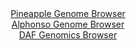 <div id="Pineapple_Genome_Browser" align="center">
  <a href="https://igv.org/app/?sessionURL=blob:zZJfa9swFMW_i6BlA8eW5cSuDWE4bbN2abslaeItpRjZlm0tsuRJyp825LtPCxt7WaF52Bjo4eoi6Z5z9NuBNZGKCg4igGy3Z7susICqxWaKm5aRO9wQBaISM0UsIElJJOE5AdEOlFhpPJvcmJu11q2KHIfqttNgXglbeTZu8LPgeKPsXDTOuWAMZ0JiLaRyBhKvhUOrdWdDMty2tpnt2T2nwBo7mLW14Eo4LeFVujHvpb9aaUW4aEjarJimBwGp0WM0FnaJ38XJNM5zotSIPF0X_Xh0Hc.9y9nivX..mH28SmZ.cjqlFcd6JUk_hokurub5lHkyR2h7s4VFNnr2my.XJ97F6eW2pZKovhu4Z16I3NA3wVBekO3_5NkseqTvZFLK4XR8O2a3TdIO6HwcL.OzEzS8p3z8gvO9BZjIV4YEkNcyiFxoedC3esjv_CjdMwvC0OQjBQXRw6MFtMT50hx_2AH91BpegCLfVgd0LCBkQSSIOiGEgRuGqNcNujAM3b21AyvJ_l64w9kkDCCKEfLTkjJtYC5SxVtlY87tdV7a1fORafKe8M7ZZ7X8enVHBtfdbsnrCVzMPuA_UxQY_2b04QON0dco.ifcvUaIrbNjYbuoAzW6M3QNDGDtpjAFGmaopvfzT6ZeBOXyxZiOi6gUssHanDcds_1J3RpLirk2jTVVNKOM6qfEpCk2IHKRZ.AFuWDC0Ahklb2BFrTcHnz7G1Jv_7j_Dg--">Pineapple Genome Browser</a>
</div>
<div id="Alphonso_Genome_Browser" align="center">
  <a href="https://igv.org/app/?sessionURL=blob:zZJdb5swFIb_i6VWm0QAQz4AKZpo2jRNurVLmrGlqpABQ7wam9oGkkb573OjTbtZpeZi0yRf2Ef.eM_jZwcaLCThDATAMWHPhBAYQK55u0BlRfEnVGIJghxRiQ0gcI4FZikGwQ7kSCq0nF_rk2ulKhlYFlFVp0Ss4KZ0TVSiZ85QK82Ul9aIU4oSLpDiQlpnAjXcIkXTaXGCqsrUb7tmz8qQQhai1Zozya0KsyJu9X3xr1JcYMZLHJc1VeQQINZ5dMbMzNGHMFqEaYqlnOHtVTYMZ1fhF_diubrsj1bLm0m07EenC1IwpGqBh163.HY3FxWc336_7C.KjTeN5o_emcf5iXt.erGpiMByCAfQc33HdT0NhrAMb_6nnvUgR_ZdTEdR1n4WT.N6Nb7cJouPYeI016oRr_W9NwDlaa09AOlaDAJoG67dN3pOv_MyhZ5h276mIzgBwf2DAZRA6aPefr8DaltpW4DET_VBHANwkWEBgo5v2wPo.06vO.javg_3xg7Ugv49tOPl3B_YTug4_TgnVGmVs1iySpqIMbNJc7N4PpLlHSF25o34iXPmr.4i_pXC6ayelhNOJ94fab5w0o8fPlC3.pZM_8S7twQxVXKsbNim.Ykz3uQ1LG4nYbU5b7t6vVo8q6ebQr6K6Dg8ORclUnq_rujlT.caJAhiShcaIklCKFHbSJPkLQig42p1Qcop1y4CUSTvbMM2YM9._1tRd_.w_wE-">Alphonso Genome Browser</a>
</div>


<div id="DAF_Genomics_Browser" align="center">
  <a href="https://igv.org/app/?sessionURL=blob:tZFra9swFIb_iyD95KvsxLEhDK9rl9CRdkmdQEoJqnwcG0uWJ8lNk5D_PuF1DDbKGHQgCYlzed.j54SeQapKNChB2PGHju8jC6lS7JeEtwzmhINCSUGYAgtJKEBCQwElJ1QQpUm2.GIqS61blbhuTgp7B43gFVWOChzS2kp0ugSTamOHcHIUDdkrhwpukjVxCWtL0SjhEkpBKdtzW2h22z0xx8_Ytm8JW94xXfWqW2PCGMudghi3VZPDy1.M_Adls6oP6XqZ9vU3cJjlk_Rmlq6Cq2zzeXS5yW6n62y0vlhWu4boTsJkvplKwAP8Md0M8HVNn78yPjzw6G6Kj4tbbxB8urh6aSsJauJH_jiIMR6N0dlCTNDOYEC0lH7ih1aExxYOQ_v1GgxH5h.kqFDy8GghLQmtTfrDCelDa2AhBd.6npuFhMxBosSOPS_y4xgPwyj04tg_WyfUSfbONK.zRRx5ODWDOE.EG_2iYv0XGqE_g..F8rfOZv8rKmjpPLo3qNjTalXXzPBSszyoj.3icH85ewOVhd4crRCSE21CP56vYAgzihwa_YtMcH48fwc-">DAF Genomics Browser</a>
</div>
